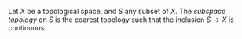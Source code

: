 Let $X$ be a topological space, and $S$ any subset of $X$. The *subspace topology* on $S$ is the coarest topology such that the inclusion $S \to X$ is continuous.
